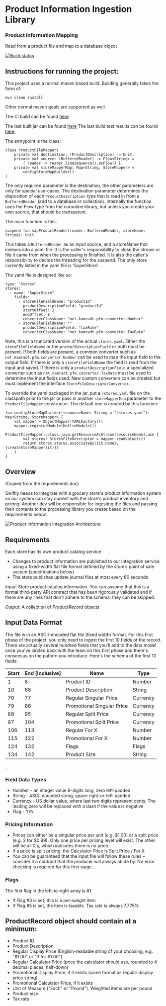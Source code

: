 # Product Information Ingestion Library

### Product Information Mapping 

Read from a product file and map to a database object

[![Build status](https://ci.appveyor.com/api/projects/status/h90yk2j6jms9drn7?svg=true)](https://ci.appveyor.com/project/rkamradt/productfilemapper)

## Instructions for running the project:

This project uses a normal maven based build. Building generally takes the form of:

```
mvn clean install
```

Other normal maven goals are supported as well.

The CI build can be found [here](https://ci.appveyor.com/project/rkamradt/productfilemapper)

The last built jar can be found [here](https://ci.appveyor.com/project/rkamradt/productfilemapper/build/artifacts)
The last build test results can be found [here](https://ci.appveyor.com/project/rkamradt/productfilemapper/build/tests)

The entrypoint is the class:

```
class ProductFileMapper(
    private val destination: (ProductDescription) -> Unit,
    private val source: (BufferedReader) -> Flow<String> =
        { reader -> reader.lineSequence().asFlow() },
    private val storeMapperMap: Map<String, StoreMapper> =
        configStoreMapBuilder()
)
```

The only required parameter is the destination, the other parameters are only for 
special use-cases. The destination parameter determines the disposition of each `ProductDescription`
type that is read in from a `BufferedReader` (add to a database or collection). Internally
the function uses the Flow type from the coroutine library, but unless you create your
own source, that should be transparent. 

The main function is this:

```
suspend fun mapProductReader(reader: BufferedReader, storeName: String): Unit
```

This takes a `BufferedReader` as an input source, and a storeName that indexes into a yaml file.
It is the caller's responsibility to close the stream or file it came from when the processing is 
finished. It is also the caller's responsibility to decide the threading for the suspend. The only
store currently listed in the yaml file is 'SuperStore'.

The yaml file is designed like so:

```
type: "Stores"
stores:
  - name: "SuperStore"
    fields:
      - storeFileFieldName: "productId"
        productDescriptionField: "productId"
        startOffset: 1
        endOffset: 8
        converterClassName: "net.kamradt.pfm.converter.Number"
      - storeFileFieldName: ""
        productDescriptionField: "taxRate"
        converterClassName: "net.kamradt.pfm.converter.TaxRate"
```

Note, this is a truncated version of the actual `stores.yaml`. Either the `storeFileFieldName` 
or the `productDescriptionField` or both must be present. If both fields are present, a common 
converter such as `net.kamradt.pfm.converter.Number` can be used to map the input field to the 
output field. If there is only a `storeFileFieldName` the field is read from the input and saved. 
If there is only a `productDescriptionField` a specialized converter such as 
`net.kamradt.pfm.converter.TaxRate` must be used to determine the input fields used. New custom 
converters can be created but must implement the interface `StoreFileDescriptorConverter`.

To override the yaml packaged in the jar, put a `/stores.yaml` file on the classpath prior to 
the jar or pass in another `storeMapperMap` parameter to the `ProductFileMapper` constructor. 
The default one is created by this function:
 
```
fun configStoreMapBuilder(resourceName: String = "/stores.yaml"): Map<String, StoreMapper> {
    val mapper = ObjectMapper(YAMLFactory())
    mapper.registerModule(KotlinModule())
    ProductFileMapper::class.java.getResourceAsStream(resourceName).use {
        val stores: StoresFileDescriptor = mapper.readValue(it)
        return stores.stores.associateBy({it.name}, {createStoreMapper(it)})
    }
}
```

## Overview

(Copied from the requirements doc)

Swiftly needs to integrate with a grocery store's product information system so our system can stay current with the store's product inventory and pricing.  Another dev will be responsible for ingesting the files and passing their contents to the processing library you create based on the requirements below.

![Product Information Integration Architecture](https://github.com/prestoqinc/code-exercise-services/raw/master/Swiftly_Services_Coding_Exercise_Architecture.png "Product Information Integration Architecture")

## Requirements
Each store has its own product catalog service
* Changes to product information are published to our integration service using a fixed-width flat file format defined by the store’s point of sale system (specifications below)
* The store publishes update journal files at most every 60 seconds

*Input*: Store product catalog information. You can assume that this is a formal third-party API contract that has been rigorously validated and if there are any lines that don't adhere to the schema, they can be skipped.

*Output*: A collection of _ProductRecord_ objects

## Input Data Format
The file is in an ASCII-encoded flat file (fixed width) format. For this first phase of the project, you only need to ingest the first 10 fields of the record. There are actually several hundred fields that you'll add to the data model once you've circled back with the team on this first phase and there's consensus on the pattern you introduce. Here's the schema of the first 10 fields:

| Start | End [Inclusive] | Name                       | Type     |
|-------|-----------------|----------------------------|----------|
| 1     | 8               | Product ID                 | Number   |
| 10    | 68              | Product Description        | String   |
| 70    | 77              | Regular Singular Price     | Currency |
| 79    | 86              | Promotional Singular Price | Currency |
| 88    | 95              | Regular Split Price        | Currency |
| 97    | 104             | Promotional Split Price    | Currency |
| 106   | 113             | Regular For X              | Number   |
| 115   | 122             | Promotional For X          | Number   |
| 124   | 132             | Flags                      | Flags    |
| 134   | 142             | Product Size               | String   |
...

### Field Data Types
* Number - an integer value 8-digits long, zero left-padded
* String - ASCII encoded string, space right-or-left-padded
* Currency - US dollar value, where last two digits represent cents.  The leading zero will be replaced with a dash if the value is negative
* Flag - Y/N

### Pricing Information
* Prices can either be a singular price per unit (e.g. $1.00) or a split price (e.g. 2 for $0.99).  Only one price per pricing level will exist.  The other will be all 0's, which indicates there is no price.
* If a price is split pricing, the Calculator Price is Split Price / For X
* You can be guaranteed that the input file will follow these rules – consider it a contract that the producer will always abide by.  No error checking is required for this first stage.

### Flags
The first flag in the left-to-right array is #1
* If Flag #3 is set, this is a per-weight item
* If Flag #5 is set, the item is taxable.  Tax rate is always 7.775%

## ProductRecord object should contain at a minimum:
* Product ID
* Product Description
* Regular Display Price (English-readable string of your choosing, e.g. "$1.00" or "3 for $1.00")
* Regular Calculator Price (price the calculator should use, rounded to 4 decimal places, half-down)
* Promotional Display Price, if it exists (same format as regular display price string)
* Promotional Calculator Price, if it exists
* Unit of Measure ("Each" or "Pound").  Weighted items are per pound
* Product size
* Tax rate
